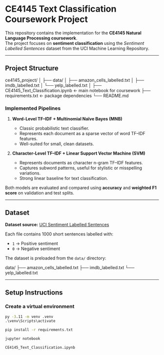 # CE4145 Text Classification Coursework Project

This repository contains the implementation for the **CE4145 Natural Language Processing coursework**.  
The project focuses on **sentiment classification** using the *Sentiment Labelled Sentences* dataset from the UCI Machine Learning Repository.

---

## Project Structure

ce4145_project/
│
├── data/
│ ├── amazon_cells_labelled.txt
│ ├── imdb_labelled.txt
│ └── yelp_labelled.txt
│
├── CE4145_Text_Classification.ipynb ← main notebook for coursework
├── requirements.txt ← package dependencies
└── README.md


### Implemented Pipelines

1. **Word-Level TF–IDF + Multinomial Naïve Bayes (MNB)**  
   - Classic probabilistic text classifier.  
   - Represents each document as a sparse vector of word TF–IDF features.  
   - Well-suited for small, clean datasets.

2. **Character-Level TF–IDF + Linear Support Vector Machine (SVM)**  
   - Represents documents as character n-gram TF–IDF features.  
   - Captures subword patterns, useful for stylistic or misspelling variations.  
   - Strong linear baseline for text classification.

Both models are evaluated and compared using **accuracy** and **weighted F1 score** on validation and test splits.

---

## Dataset

**Dataset source:** [UCI Sentiment Labelled Sentences](https://archive.ics.uci.edu/ml/datasets/sentiment+labelled+sentences)

Each file contains 1000 short sentences labelled with:  
- `1` → Positive sentiment  
- `0` → Negative sentiment  

The dataset is preloaded from the `data/` directory:

data/
├── amazon_cells_labelled.txt
├── imdb_labelled.txt
└── yelp_labelled.txt

---

## Setup Instructions

### Create a virtual environment
```cmd
py -3.11 -m venv .venv
.\venv\Scripts\activate

pip install -r requirements.txt

jupyter notebook

CE4145_Text_Classification.ipynb



